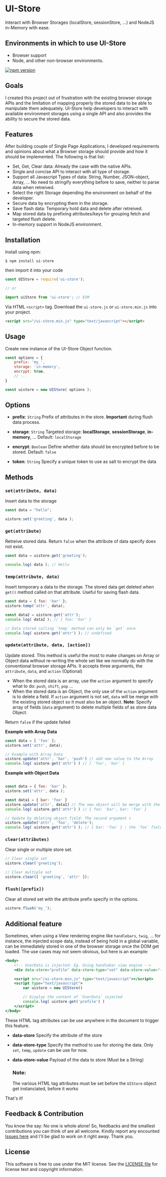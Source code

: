 UI-Store
==================================================

Interact with Browser Storages (localStore, sessionStore, ...) and NodeJS in-Memory with ease.

Environments in which to use UI-Store
--------------------------------------

- Browser support
- Node, and other non-browser environments.

[![npm version][npm-badge]][npm]

[npm]: https://www.npmjs.org/package/ui-store
[npm-badge]: https://img.shields.io/npm/v/ui-store.svg?style=flat-square


## Goals

I created this project out of frustration with the existing browser storage APIs and the limitation of mapping properly the stored data to be able to manipulate them adequately. UI-Store help developers to interact with available environment storages using a single API and also provides the ability to secure the stored data.

## Features

After building couple of Single Page Applications, I developed requirements and opinions about what a Browser storage should provide and how it should be implemented. The following is that list:

* Set, Get, Clear data: Already the case with the native APIs.
* Single and concise API to interact with all type of storage.
* Support all Javascript Types of data: String, Number, JSON-object, Array, ... No need to stringify everything before to save, neither to parse data when retreived.
* Select the right Storage depending the environment on behalf of the developer.
* Secure data by encrypting them in the storage.
* Save flash data: Temporary hold data and delete after retreived.
* Map stored data by prefixing attributes/keys for grouping fetch and targeted flush delete.
* In-memory support in NodeJS environment.


## Installation

Install using npm:

```shell
$ npm install ui-store
```
then import it into your code

```javascript
const UIStore = require('ui-store');

// or 

import uiStore from 'ui-store'; // ESM
```

Via HTML `<script>` tag. Download the `ui-store.js` or `ui-store.min.js` into your project.

```HTML
<script src="/ui-store.min.js" type="text/javascript"></script>
```


## Usage

Create new instance of the UI-Store Object function.

```javascript
const options = {
    prefix: 'my_',
    storage: 'in-memory',
    encrypt: true,
    // ...
}

const uistore = new UIStore( options );
```


## Options

* **prefix**: `String` Prefix of attributes in the store. **Important** during flush data process.

* **storage**: `String` Targeted storage: **localStorage**, **sessionStorage**, **in-memory**, ... Default: `localStorage`

* **encrypt**: `Boolean` Define whether data should be encrypted before to be stored. Default: `false`

* **token**: `String` Specify a unique token to use as salt to encrypt the data



## Methods

### `set(attribute, data)`

Insert data to the storage

```javascript
const data = "hello";

uistore.set('greeting', data );
```

### `get(attribute)`

Retreive stored data. Return `false` when the attribute of data specify does not exist.

```javascript
const data = uistore.get('greeting');

console.log( data ); // Hello
```

### `temp(attribute, data)`

Insert temporary a data to the storage. The stored data get deleted when `get()` method called on that attribute. Useful for saving flash data.

```javascript
const data = { foo: 'bar' };
uistore.temp('attr', data);

const data2 = uistore.get('attr');
console.log( data2 ); // { foo: 'bar' }

// Data stored calling `temp` method can only be `get` once
console.log( uistore.get('attr') ); // undefined
```

### `update(attribute, data, [action])`

Update stored. This method is useful the most to make changes on Array or Object data without re-writing the whole set like we normally do with the conventional browser storage APIs. It accepts three arguments, the `attribute`, `data`, and `action` (Optional)
- When the stored data is an array, use the `action` argument to specify what to do: `push`, `shift`, `pop` ...
- When the stored data is an Object, the only use of the `action` argument is to delete a field. If `action` argument is not set, `data` will be merge with the existing stored object so it must also be an object.
    **Note**: Specify array of fields (`data` argument) to delete multiple fields of as store data Object.

Return `false` if the update failed


**Example with Array Data**

```javascript
const data = [ 'foo' ];
uistore.set('attr', data);

// Example with Array Data
uistore.update('attr', 'bar', 'push') // add new value to the Array
console.log( uistore.get('attr') ) // [ 'foo', 'bar' ]
```

**Example with Object Data**

```javascript

const data = { foo: 'bar' };
uistore.set('attr', data );

const data1 = { bar: 'foo' }
uistore.update('attr', data1) // The new object will be merge with the existing stored data
console.log( uistore.get('attr') ) // { foo: 'bar', bar: 'foo' }

// Update by deleting object field: The second argument c
uistore.update('attr', 'foo', 'delete');
console.log( uistore.get('attr') ); // { bar: 'foo' } : the `foo` field is deleted
```

### `clear(attributes)`

Clear single or multiple store set.

```javascript
// Clear single set
uistore.clear('greeting');

// Clear multiple set
uistore.clear([ 'greeting', 'attr' ]);
```

### `flush([prefix])`

Clear all stored set with the attribute prefix specify in the options.

```javascript
uistore.flush('my_');
```

## Additional feature

Sometimes, when using a View rendering engine like `handlebars`, `twig`, ... for instance, the injected scope data, instead of being hold in a global variable, can be immediately stored in one of the browser storage once the DOM get loaded. The use cases may not seem obvious, but here is an example:

```handlebars
<body>
    <!-- UserData is injected: Eg. Using handlebar view engine -->
    <div data-store="profile" data-store-type="set" data-store-value="{{ UserData }}">

    <script src="/ui-store.min.js" type="text/javascript"></script>
    <script type="text/javascript">
        var uistore = new UIStore()

        // Display the content of `UserData` injected
        console.log( uistore.get('profile') )
    </script>
</body>
```

These HTML tag attributes can be use anywhere in the document to trigger this feature.

- **data-store** Specify the attribute of the store
- **data-store-type** Specify the method to use for storing the data. Only `set`, `temp`, `update` can be use for now.
- **data-store-value** Payload of the data to store (Must be a String)

    ### Note:
    The various HTML tag attributes must be set before the `UIStore` object get instanciated, before it works


That's it!



Feedback & Contribution
-------

You know the say: No one is whole alone! So, feedbacks and the smallest contributions you can think of are all welcome. Kindly report any encounted [Issues here][] and I'll be glad to work on it right away. Thank you.


License
-------

This software is free to use under the MIT license. See the [LICENSE file][] for license text and copyright information.


[LICENSE file]: https://github.com/fabrice8/ui-store/blob/master/LICENSE
[Issues here]: https://github.com/fabrice8/ui-store/issues